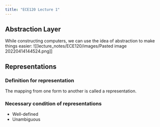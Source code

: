 ```yaml
---
title: "ECE120 Lecture 1"
---
```


## Abstraction Layer
While constructing computers, we can use the idea of abstraction to make things easier:
![[lecture_notes/ECE120/images/Pasted image 20220414144524.png]]

## Representations

### Definition for representation
The mapping from one form to another is called a representation.

### Necessary condition of representations
- Well-defined
- Unambiguous

